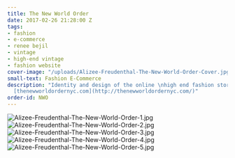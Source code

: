 ```yaml
---
title: The New World Order
date: 2017-02-26 21:28:00 Z
tags:
- fashion
- e-commerce
- renee bejil
- vintage
- high-end vintage
- fashion website
cover-image: "/uploads/Alizee-Freudenthal-The-New-World-Order-Cover.jpg"
small-text: Fashion E-Commerce
description: "Identity and design of the online \nhigh end fashion store. \nVisit
  [thenewworldordernyc.com](http://thenewworldordernyc.com/)"
order-id: NWO
---
```


![Alizee-Freudenthal-The-New-World-Order-1.jpg](/uploads/Alizee-Freudenthal-The-New-World-Order-1.jpg)![Alizee-Freudenthal-The-New-World-Order-2.jpg](/uploads/Alizee-Freudenthal-The-New-World-Order-2.jpg)![Alizee-Freudenthal-The-New-World-Order-3.jpg](/uploads/Alizee-Freudenthal-The-New-World-Order-3.jpg)![Alizee-Freudenthal-The-New-World-Order-4.jpg](/uploads/Alizee-Freudenthal-The-New-World-Order-4.jpg)![Alizee-Freudenthal-The-New-World-Order-5.jpg](/uploads/Alizee-Freudenthal-The-New-World-Order-5.jpg)